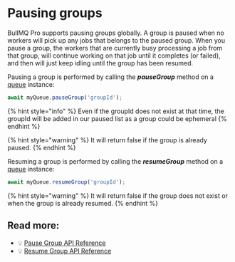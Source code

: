 # Pausing groups

BullMQ Pro supports pausing groups globally. A group is paused when no workers will pick up any jobs that belongs to the paused group. When you pause a group, the workers that are currently busy processing a job from that group, will continue working on that job until it completes (or failed), and then will just keep idling until the group has been resumed.

Pausing a group is performed by calling the _**pauseGroup**_ method on a [queue](https://api.bullmq.pro/classes/v6.Queue.html#pauseGroup) instance:

```typescript
await myQueue.pauseGroup('groupId');
```

{% hint style="info" %}
Even if the groupId does not exist at that time, the groupId will be added in our paused list as a group could be ephemeral
{% endhint %}

{% hint style="warning" %}
It will return false if the group is already paused.
{% endhint %}

Resuming a group is performed by calling the _**resumeGroup**_ method on a [queue](https://api.bullmq.pro/classes/v6.Queue.html#resumeGroup) instance:

```typescript
await myQueue.resumeGroup('groupId');
```

{% hint style="warning" %}
It will return false if the group does not exist or when the group is already resumed.
{% endhint %}

## Read more:

- 💡 [Pause Group API Reference](https://api.bullmq.pro/classes/v6.Queue.html#pauseGroup)
- 💡 [Resume Group API Reference](https://api.bullmq.pro/classes/v6.Queue.html#resumeGroup)
